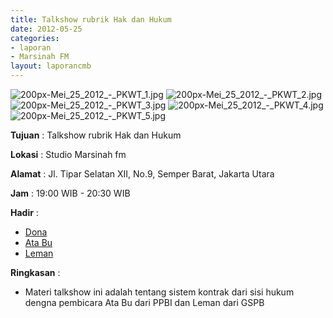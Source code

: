 ```yaml
---
title: Talkshow rubrik Hak dan Hukum
date: 2012-05-25
categories:
- laporan
- Marsinah FM
layout: laporancmb
---
```



![200px-Mei_25_2012_-_PKWT_1.jpg](/uploads/200px-Mei_25_2012_-_PKWT_1.jpg)
![200px-Mei_25_2012_-_PKWT_2.jpg](/uploads/200px-Mei_25_2012_-_PKWT_2.jpg)
![200px-Mei_25_2012_-_PKWT_3.jpg](/uploads/200px-Mei_25_2012_-_PKWT_3.jpg)
![200px-Mei_25_2012_-_PKWT_4.jpg](/uploads/200px-Mei_25_2012_-_PKWT_4.jpg)
![200px-Mei_25_2012_-_PKWT_5.jpg](/uploads/200px-Mei_25_2012_-_PKWT_5.jpg)


**Tujuan** : Talkshow rubrik Hak dan Hukum  

**Lokasi** : Studio Marsinah fm

**Alamat** : Jl. Tipar Selatan XII, No.9, Semper Barat, Jakarta Utara

**Jam** : 19:00 WIB - 20:30 WIB

**Hadir** : 
* [Dona](http://wiki.ciptamedia.org/wiki/Dona)
* [Ata Bu](http://wiki.ciptamedia.org/wiki/Ata_Bu)
* [Leman](http://wiki.ciptamedia.org/wiki/Leman)

**Ringkasan** : 
* Materi talkshow ini adalah tentang sistem kontrak dari sisi hukum dengna pembicara Ata Bu dari PPBI dan Leman dari GSPB
